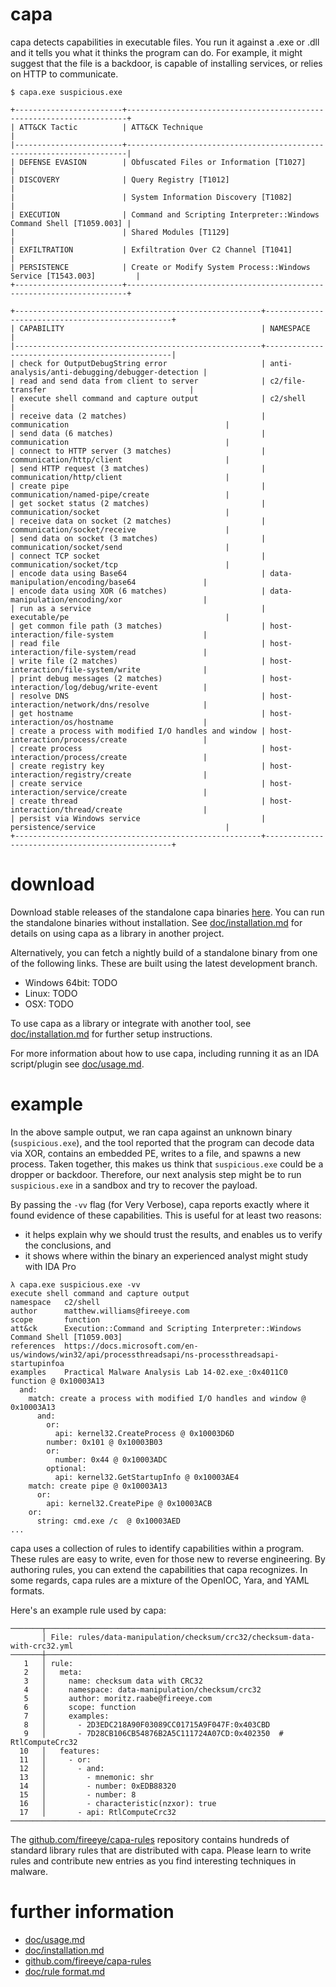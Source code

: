 # capa

capa detects capabilities in executable files.
You run it against a .exe or .dll and it tells you what it thinks the program can do.
For example, it might suggest that the file is a backdoor, is capable of installing services, or relies on HTTP to communicate.

```
$ capa.exe suspicious.exe

+------------------------+----------------------------------------------------------------------+
| ATT&CK Tactic          | ATT&CK Technique                                                     |
|------------------------+----------------------------------------------------------------------|
| DEFENSE EVASION        | Obfuscated Files or Information [T1027]                              |
| DISCOVERY              | Query Registry [T1012]                                               |
|                        | System Information Discovery [T1082]                                 |
| EXECUTION              | Command and Scripting Interpreter::Windows Command Shell [T1059.003] |
|                        | Shared Modules [T1129]                                               |
| EXFILTRATION           | Exfiltration Over C2 Channel [T1041]                                 |
| PERSISTENCE            | Create or Modify System Process::Windows Service [T1543.003]         |
+------------------------+----------------------------------------------------------------------+

+-------------------------------------------------------+-------------------------------------------------+
| CAPABILITY                                            | NAMESPACE                                       |
|-------------------------------------------------------+-------------------------------------------------|
| check for OutputDebugString error                     | anti-analysis/anti-debugging/debugger-detection |
| read and send data from client to server              | c2/file-transfer                                |
| execute shell command and capture output              | c2/shell                                        |
| receive data (2 matches)                              | communication                                   |
| send data (6 matches)                                 | communication                                   |
| connect to HTTP server (3 matches)                    | communication/http/client                       |
| send HTTP request (3 matches)                         | communication/http/client                       |
| create pipe                                           | communication/named-pipe/create                 |
| get socket status (2 matches)                         | communication/socket                            |
| receive data on socket (2 matches)                    | communication/socket/receive                    |
| send data on socket (3 matches)                       | communication/socket/send                       |
| connect TCP socket                                    | communication/socket/tcp                        |
| encode data using Base64                              | data-manipulation/encoding/base64               |
| encode data using XOR (6 matches)                     | data-manipulation/encoding/xor                  |
| run as a service                                      | executable/pe                                   |
| get common file path (3 matches)                      | host-interaction/file-system                    |
| read file                                             | host-interaction/file-system/read               |
| write file (2 matches)                                | host-interaction/file-system/write              |
| print debug messages (2 matches)                      | host-interaction/log/debug/write-event          |
| resolve DNS                                           | host-interaction/network/dns/resolve            |
| get hostname                                          | host-interaction/os/hostname                    |
| create a process with modified I/O handles and window | host-interaction/process/create                 |
| create process                                        | host-interaction/process/create                 |
| create registry key                                   | host-interaction/registry/create                |
| create service                                        | host-interaction/service/create                 |
| create thread                                         | host-interaction/thread/create                  |
| persist via Windows service                           | persistence/service                             |
+-------------------------------------------------------+-------------------------------------------------+
```

# download

Download stable releases of the standalone capa binaries [here](/releases). You can run the standalone binaries without installation. See [doc/installation.md](doc/installation.md) for details on using capa as a library in another project.

Alternatively, you can fetch a nightly build of a standalone binary from one of the following links. These are built using the latest development branch.
- Windows 64bit: TODO
- Linux: TODO
- OSX: TODO

To use capa as a library or integrate with another tool, see [doc/installation.md](doc/installation.md) for further setup instructions.

For more information about how to use capa, including running it as an IDA script/plugin see [doc/usage.md](doc/usage.md).

# example

In the above sample output, we ran capa against an unknown binary (`suspicious.exe`),
and the tool reported that the program can decode data via XOR,
contains an embedded PE, writes to a file, and spawns a new process.
Taken together, this makes us think that `suspicious.exe` could be a dropper or backdoor.
Therefore, our next analysis step might be to run `suspicious.exe` in a sandbox and try to recover the payload.

By passing the `-vv` flag (for Very Verbose), capa reports exactly where it found evidence of these capabilities.
This is useful for at least two reasons:

  - it helps explain why we should trust the results, and enables us to verify the conclusions, and
  - it shows where within the binary an experienced analyst might study with IDA Pro

```
λ capa.exe suspicious.exe -vv
execute shell command and capture output
namespace   c2/shell
author      matthew.williams@fireeye.com
scope       function
att&ck      Execution::Command and Scripting Interpreter::Windows Command Shell [T1059.003]
references  https://docs.microsoft.com/en-us/windows/win32/api/processthreadsapi/ns-processthreadsapi-startupinfoa
examples    Practical Malware Analysis Lab 14-02.exe_:0x4011C0
function @ 0x10003A13
  and:
    match: create a process with modified I/O handles and window @ 0x10003A13
      and:
        or:
          api: kernel32.CreateProcess @ 0x10003D6D
        number: 0x101 @ 0x10003B03
        or:
          number: 0x44 @ 0x10003ADC
        optional:
          api: kernel32.GetStartupInfo @ 0x10003AE4
    match: create pipe @ 0x10003A13
      or:
        api: kernel32.CreatePipe @ 0x10003ACB
    or:
      string: cmd.exe /c  @ 0x10003AED
...
```

capa uses a collection of rules to identify capabilities within a program.
These rules are easy to write, even for those new to reverse engineering.
By authoring rules, you can extend the capabilities that capa recognizes.
In some regards, capa rules are a mixture of the OpenIOC, Yara, and YAML formats.

Here's an example rule used by capa:

```
───────┬──────────────────────────────────────────────────────────────────────────
       │ File: rules/data-manipulation/checksum/crc32/checksum-data-with-crc32.yml
───────┼──────────────────────────────────────────────────────────────────────────
   1   │ rule:
   2   │   meta:
   3   │     name: checksum data with CRC32
   4   │     namespace: data-manipulation/checksum/crc32
   5   │     author: moritz.raabe@fireeye.com
   6   │     scope: function
   7   │     examples:
   8   │       - 2D3EDC218A90F03089CC01715A9F047F:0x403CBD
   9   │       - 7D28CB106CB54876B2A5C111724A07CD:0x402350  # RtlComputeCrc32
  10   │   features:
  11   │     - or:
  12   │       - and:
  13   │         - mnemonic: shr
  14   │         - number: 0xEDB88320
  15   │         - number: 8
  16   │         - characteristic(nzxor): true
  17   │       - api: RtlComputeCrc32
──────────────────────────────────────────────────────────────────────────────────
```

The [github.com/fireeye/capa-rules](https://github.com/fireeye/capa-rules) repository contains hundreds of standard library rules that are distributed with capa.
Please learn to write rules and contribute new entries as you find interesting techniques in malware.

# further information
  - [doc/usage.md](doc/usage.md)
  - [doc/installation.md](doc/installation.md)
  - [github.com/fireeye/capa-rules](https://github.com/fireeye/capa-rules)
  - [doc/rule format.md](https://github.com/fireeye/capa-rules/blob/master/doc/format.md)

